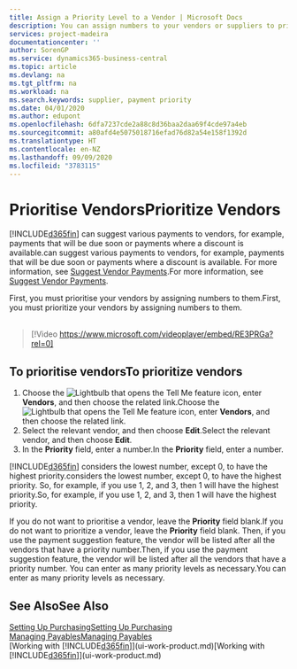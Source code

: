 ```yaml
---
title: Assign a Priority Level to a Vendor | Microsoft Docs
description: You can assign numbers to your vendors or suppliers to prioritise them and facilitate payment suggestions in Business Central.
services: project-madeira
documentationcenter: ''
author: SorenGP
ms.service: dynamics365-business-central
ms.topic: article
ms.devlang: na
ms.tgt_pltfrm: na
ms.workload: na
ms.search.keywords: supplier, payment priority
ms.date: 04/01/2020
ms.author: edupont
ms.openlocfilehash: 6dfa7237cde2a88c8d36baa2daa69f4cde97a4eb
ms.sourcegitcommit: a80afd4e5075018716efad76d82a54e158f1392d
ms.translationtype: HT
ms.contentlocale: en-NZ
ms.lasthandoff: 09/09/2020
ms.locfileid: "3783115"
---
```

# <a name="prioritize-vendors"></a><span data-ttu-id="bf18f-103">Prioritise Vendors</span><span class="sxs-lookup"><span data-stu-id="bf18f-103">Prioritize Vendors</span></span>
[!INCLUDE[d365fin](includes/d365fin_md.md)] <span data-ttu-id="bf18f-104">can suggest various payments to vendors, for example, payments that will be due soon or payments where a discount is available.</span><span class="sxs-lookup"><span data-stu-id="bf18f-104">can suggest various payments to vendors, for example, payments that will be due soon or payments where a discount is available.</span></span> <span data-ttu-id="bf18f-105">For more information, see [Suggest Vendor Payments](payables-how-suggest-vendor-payments.md).</span><span class="sxs-lookup"><span data-stu-id="bf18f-105">For more information, see [Suggest Vendor Payments](payables-how-suggest-vendor-payments.md).</span></span>

<span data-ttu-id="bf18f-106">First, you must prioritise your vendors by assigning numbers to them.</span><span class="sxs-lookup"><span data-stu-id="bf18f-106">First, you must prioritize your vendors by assigning numbers to them.</span></span>
<br><br>
> [!Video https://www.microsoft.com/videoplayer/embed/RE3PRGa?rel=0]

## <a name="to-prioritize-vendors"></a><span data-ttu-id="bf18f-107">To prioritise vendors</span><span class="sxs-lookup"><span data-stu-id="bf18f-107">To prioritize vendors</span></span>
1. <span data-ttu-id="bf18f-108">Choose the ![Lightbulb that opens the Tell Me feature](media/ui-search/search_small.png "Tell me what you want to do") icon, enter **Vendors**, and then choose the related link.</span><span class="sxs-lookup"><span data-stu-id="bf18f-108">Choose the ![Lightbulb that opens the Tell Me feature](media/ui-search/search_small.png "Tell me what you want to do") icon, enter **Vendors**, and then choose the related link.</span></span>
2. <span data-ttu-id="bf18f-109">Select the relevant vendor, and then choose **Edit**.</span><span class="sxs-lookup"><span data-stu-id="bf18f-109">Select the relevant vendor, and then choose **Edit**.</span></span>
3. <span data-ttu-id="bf18f-110">In the **Priority** field, enter a number.</span><span class="sxs-lookup"><span data-stu-id="bf18f-110">In the **Priority** field, enter a number.</span></span>

[!INCLUDE[d365fin](includes/d365fin_md.md)] <span data-ttu-id="bf18f-111">considers the lowest number, except 0, to have the highest priority.</span><span class="sxs-lookup"><span data-stu-id="bf18f-111">considers the lowest number, except 0, to have the highest priority.</span></span> <span data-ttu-id="bf18f-112">So, for example, if you use 1, 2, and 3, then 1 will have the highest priority.</span><span class="sxs-lookup"><span data-stu-id="bf18f-112">So, for example, if you use 1, 2, and 3, then 1 will have the highest priority.</span></span>

<span data-ttu-id="bf18f-113">If you do not want to prioritise a vendor, leave the **Priority** field blank.</span><span class="sxs-lookup"><span data-stu-id="bf18f-113">If you do not want to prioritize a vendor, leave the **Priority** field blank.</span></span> <span data-ttu-id="bf18f-114">Then, if you use the payment suggestion feature, the vendor will be listed after all the vendors that have a priority number.</span><span class="sxs-lookup"><span data-stu-id="bf18f-114">Then, if you use the payment suggestion feature, the vendor will be listed after all the vendors that have a priority number.</span></span> <span data-ttu-id="bf18f-115">You can enter as many priority levels as necessary.</span><span class="sxs-lookup"><span data-stu-id="bf18f-115">You can enter as many priority levels as necessary.</span></span>

## <a name="see-also"></a><span data-ttu-id="bf18f-116">See Also</span><span class="sxs-lookup"><span data-stu-id="bf18f-116">See Also</span></span>
[<span data-ttu-id="bf18f-117">Setting Up Purchasing</span><span class="sxs-lookup"><span data-stu-id="bf18f-117">Setting Up Purchasing</span></span>](purchasing-setup-purchasing.md)  
[<span data-ttu-id="bf18f-118">Managing Payables</span><span class="sxs-lookup"><span data-stu-id="bf18f-118">Managing Payables</span></span>](payables-manage-payables.md)  
<span data-ttu-id="bf18f-119">[Working with [!INCLUDE[d365fin](includes/d365fin_md.md)]](ui-work-product.md)</span><span class="sxs-lookup"><span data-stu-id="bf18f-119">[Working with [!INCLUDE[d365fin](includes/d365fin_md.md)]](ui-work-product.md)</span></span>
